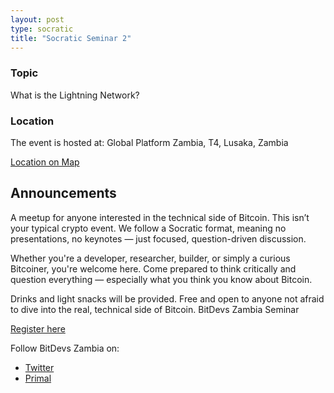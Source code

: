 ```yaml
---
layout: post
type: socratic
title: "Socratic Seminar 2"
---
```


### Topic

What is the Lightning Network?

### Location

The event is hosted at:
Global Platform Zambia, T4, Lusaka, Zambia

[Location on Map](https://www.google.com/maps/search/?api=1&query=Global%20Platform%20Zambia&query_place_id=ChIJl-VHKGuLQBkRmI6j8q3nQ-Y)

## Announcements

A meetup for anyone interested in the technical side of Bitcoin. This isn’t your typical crypto event. We follow a Socratic format, meaning no presentations, no keynotes — just focused, question-driven discussion.

Whether you're a developer, researcher, builder, or simply a curious Bitcoiner, you're welcome here. Come prepared to think critically and question everything — especially what you think you know about Bitcoin.

Drinks and light snacks will be provided.
Free and open to anyone not afraid to dive into the real, technical side of Bitcoin.
BitDevs Zambia Seminar

[Register here](https://luma.com/cnydvxph)

Follow BitDevs Zambia on:

- [Twitter](https://x.com/bitdevszambia)
- [Primal](https://primal.net/p/nprofile1qqsy84evlee43jayd5zru26ypctt2n9wajn4h698vy5ynp32peuc35s8yce5j)
